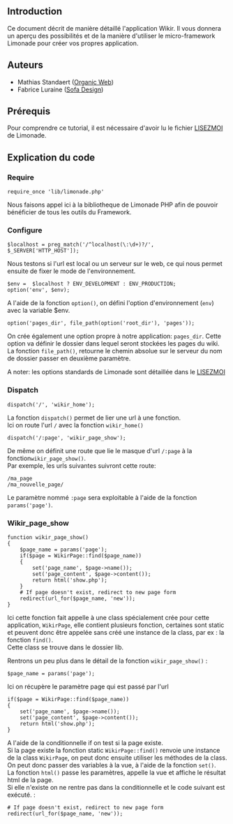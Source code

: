 ## Introduction ##

Ce document décrit de manière détaillé l'application Wikir. Il vous donnera un  aperçu des possibilités et de la manière d'utiliser le micro-framework Limonade pour créer vos propres application.

## Auteurs ##

* Mathias Standaert ([Organic Web](http://www.organicweb.fr))
* Fabrice Luraine ([Sofa Design](http://www.sofa-design.net))

## Prérequis ##

Pour comprendre ce tutorial, il est nécessaire d'avoir lu le fichier [LISEZMOI](http://sofa-design.net/limonade/LISEZMOI.htm) de Limonade.


## Explication du code ##

### Require ###

	
	require_once 'lib/limonade.php'
	
Nous faisons appel ici à la bibliotheque de Limonade PHP afin de pouvoir bénéficier de tous les outils du Framework.

### Configure ###

	
	$localhost = preg_match('/^localhost(\:\d+)?/', $_SERVER['HTTP_HOST']);

Nous testons si l'url est local ou un serveur sur le web, ce qui nous permet ensuite de fixer le mode de l'environnement.

	
	$env =  $localhost ? ENV_DEVELOPMENT : ENV_PRODUCTION;
	option('env', $env);
	
A l'aide de la fonction `option()`, on défini l'option d'environnement (`env`) avec la variable $env.
	
	option('pages_dir', file_path(option('root_dir'), 'pages'));
	
On crée également une option propre à notre application: `pages_dir`. Cette option va définir le dossier dans lequel seront stockées les pages du wiki.
La fonction `file_path()`, retourne le chemin absolue sur le serveur du nom de dossier passer en deuxième paramètre.

A noter: les options standards de Limonade sont détaillée dans le [LISEZMOI](http://sofa-design.net/limonade/LISEZMOI.htm)

### Dispatch ###

	
	dispatch('/', 'wikir_home');

La fonction `dispatch()` permet de lier une url à une fonction.  
Ici on route l'url `/` avec la fonction `wikir_home()`

	
	dispatch('/:page', 'wikir_page_show');

De même on définit une route que lie le masque d'url `/:page` à la fonction`wikir_page_show()`.  
Par exemple, les urls suivantes suivront cette route:

    /ma_page
    /ma_nouvelle_page/

Le paramètre nommé `:page` sera exploitable à l'aide de la fonction `params('page')`.


### Wikir\_page\_show ###

	
	function wikir_page_show()
	{
		$page_name = params('page');
		if($page = WikirPage::find($page_name))
		{
			set('page_name', $page->name());
			set('page_content', $page->content());
			return html('show.php');
		}
		# If page doesn't exist, redirect to new page form
		redirect(url_for($page_name, 'new'));
	}

Ici cette fonction fait appelle à une class spécialement crée pour cette application, `WikirPage`, elle contient plusieurs fonction, certaines sont static et peuvent donc être appelée sans créé une instance de la class, par ex : la fonction `find()`.  
Cette class se trouve dans le dossier lib.  

Rentrons un peu plus dans le détail de la fonction `wikir_page_show()` : 

	
	$page_name = params('page');

Ici on récupère le paramètre page qui est passé par l'url 

	
	if($page = WikirPage::find($page_name))
	{
		set('page_name', $page->name());
		set('page_content', $page->content());
		return html('show.php');
	}

A l'aide de la conditionnelle if on test si la page existe.  
Si la page existe la fonction static `WikirPage::find()` renvoie une instance de la class `WikirPage`, on peut donc ensuite utiliser les méthodes de la class.  
On peut donc passer des variables à la vue, à l'aide de la fonction `set()`.  
La fonction `html()` passe les paramètres, appelle la vue et affiche le résultat html de la page.  
Si elle n'existe on ne rentre pas dans la conditionnelle et le code suivant est exécuté. :  

	
	# If page doesn't exist, redirect to new page form
	redirect(url_for($page_name, 'new'));


